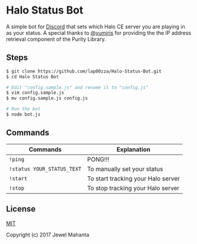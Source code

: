 # Halo Status Bot
A simple bot for [Discord](https://discordapp.com) that sets which Halo CE server you are playing in as your status. A special thanks to [@yumiris](https://github.com/yumiris) for providing the the IP address retrieval component of the Purity Library.

## Steps
```bash
$ git clone https://github.com/lap00zza/Halo-Status-Bot.git
$ cd Halo Status Bot

# Edit "config.sample.js" and rename it to "config.js"
$ vim config.sample.js
$ mv config.sample.js config.js

# Run the bot
$ node bot.js
```

## Commands
Commands                  | Explanation
--------------------------|------------
`!ping`                   | PONG!!!
`!status YOUR_STATUS_TEXT`| To manually set your status
`!start`                  | To start tracking your Halo server
`!stop`                   | To stop tracking your Halo server

## License
[MIT](https://github.com/lap00zza/Halo-Status-Bot/blob/master/LICENSE)

Copyright (c) 2017 Jewel Mahanta
